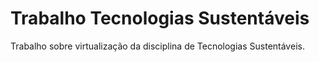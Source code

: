 # Trabalho Tecnologias Sustentáveis

Trabalho sobre virtualização da disciplina de Tecnologias Sustentáveis.
